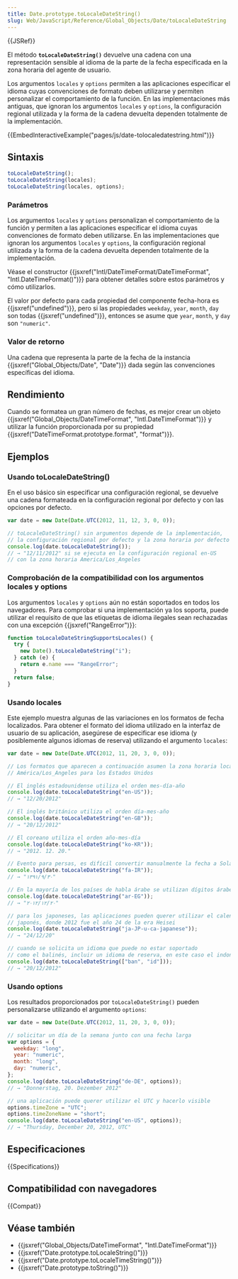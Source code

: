 ```yaml
---
title: Date.prototype.toLocaleDateString()
slug: Web/JavaScript/Reference/Global_Objects/Date/toLocaleDateString
---
```


{{JSRef}}

El método **`toLocaleDateString()`** devuelve una cadena con una representación sensible al idioma de la parte de la fecha especificada en la zona horaria del agente de usuario.

Los argumentos `locales` y `options` permiten a las aplicaciones especificar el idioma cuyas convenciones de formato deben utilizarse y permiten personalizar el comportamiento de la función.
En las implementaciones más antiguas, que ignoran los argumentos `locales` y `options`, la configuración regional utilizada y la forma de la cadena devuelta dependen totalmente de la implementación.

{{EmbedInteractiveExample("pages/js/date-tolocaledatestring.html")}}

## Sintaxis

```js
toLocaleDateString();
toLocaleDateString(locales);
toLocaleDateString(locales, options);
```

### Parámetros

Los argumentos `locales` y `options` personalizan el comportamiento de la función y permiten a las aplicaciones especificar el idioma cuyas convenciones de formato deben utilizarse.
En las implementaciones que ignoran los argumentos `locales` y `options`, la configuración regional utilizada y la forma de la cadena devuelta dependen totalmente de la implementación.

Véase el constructor {{jsxref("Intl/DateTimeFormat/DateTimeFormat", "Intl.DateTimeFormat()")}} para obtener detalles sobre estos parámetros y cómo utilizarlos.

El valor por defecto para cada propiedad del componente fecha-hora es {{jsxref("undefined")}}, pero si las propiedades `weekday`, `year`, `month`, `day` son todas {{jsxref("undefined")}}, entonces se asume que `year`, `month`, y `day` son `"numeric"`.

### Valor de retorno

Una cadena que representa la parte de la fecha de la instancia {{jsxref("Global_Objects/Date", "Date")}} dada según las convenciones específicas del idioma.

## Rendimiento

Cuando se formatea un gran número de fechas, es mejor crear un objeto {{jsxref("Global_Objects/DateTimeFormat", "Intl.DateTimeFormat")}} y utilizar la función proporcionada por su propiedad {{jsxref("DateTimeFormat.prototype.format", "format")}}.

## Ejemplos

### Usando toLocaleDateString()

En el uso básico sin especificar una configuración regional, se devuelve una cadena formateada en la configuración regional por defecto y con las opciones por defecto.

```js
var date = new Date(Date.UTC(2012, 11, 12, 3, 0, 0));

// toLocaleDateString() sin argumentos depende de la implementación,
// la configuración regional por defecto y la zona horaria por defecto
console.log(date.toLocaleDateString());
// → "12/11/2012" si se ejecuta en la configuración regional en-US
// con la zona horaria America/Los_Angeles
```

### Comprobación de la compatibilidad con los argumentos locales y options

Los argumentos `locales` y `options` aún no están soportados en todos los navegadores.
Para comprobar si una implementación ya los soporta, puede utilizar el requisito de que las etiquetas de idioma ilegales sean rechazadas con una excepción {{jsxref("RangeError")}}:

```js
function toLocaleDateStringSupportsLocales() {
  try {
    new Date().toLocaleDateString("i");
  } catch (e) {
    return e.name === "RangeError";
  }
  return false;
}
```

### Usando locales

Este ejemplo muestra algunas de las variaciones en los formatos de fecha localizados.
Para obtener el formato del idioma utilizado en la interfaz de usuario de su aplicación, asegúrese de especificar ese idioma (y posiblemente algunos idiomas de reserva) utilizando el argumento `locales`:

```js
var date = new Date(Date.UTC(2012, 11, 20, 3, 0, 0));

// Los formatos que aparecen a continuación asumen la zona horaria local de la localidad;
// América/Los_Angeles para los Estados Unidos

// El inglés estadounidense utiliza el orden mes-día-año
console.log(date.toLocaleDateString("en-US"));
// → "12/20/2012"

// El inglés británico utiliza el orden día-mes-año
console.log(date.toLocaleDateString("en-GB"));
// → "20/12/2012"

// El coreano utiliza el orden año-mes-día
console.log(date.toLocaleDateString("ko-KR"));
// → "2012. 12. 20."

// Evento para persas, es difícil convertir manualmente la fecha a Solar Hijri
console.log(date.toLocaleDateString("fa-IR"));
// → "۱۳۹۱/۹/۳۰"

// En la mayoría de los países de habla árabe se utilizan dígitos árabes reales
console.log(date.toLocaleDateString("ar-EG"));
// → "٢٠‏/١٢‏/٢٠١٢"

// para los japoneses, las aplicaciones pueden querer utilizar el calendario
// japonés, donde 2012 fue el año 24 de la era Heisei
console.log(date.toLocaleDateString("ja-JP-u-ca-japanese"));
// → "24/12/20"

// cuando se solicita un idioma que puede no estar soportado
// como el balinés, incluir un idioma de reserva, en este caso el indonesio
console.log(date.toLocaleDateString(["ban", "id"]));
// → "20/12/2012"
```

### Usando options

Los resultados proporcionados por `toLocaleDateString()` pueden personalizarse utilizando el argumento `options`:

```js
var date = new Date(Date.UTC(2012, 11, 20, 3, 0, 0));

// solicitar un día de la semana junto con una fecha larga
var options = {
  weekday: "long",
  year: "numeric",
  month: "long",
  day: "numeric",
};
console.log(date.toLocaleDateString("de-DE", options));
// → "Donnerstag, 20. Dezember 2012"

// una aplicación puede querer utilizar el UTC y hacerlo visible
options.timeZone = "UTC";
options.timeZoneName = "short";
console.log(date.toLocaleDateString("en-US", options));
// → "Thursday, December 20, 2012, UTC"
```

## Especificaciones

{{Specifications}}

## Compatibilidad con navegadores

{{Compat}}

## Véase también

- {{jsxref("Global_Objects/DateTimeFormat", "Intl.DateTimeFormat")}}
- {{jsxref("Date.prototype.toLocaleString()")}}
- {{jsxref("Date.prototype.toLocaleTimeString()")}}
- {{jsxref("Date.prototype.toString()")}}
